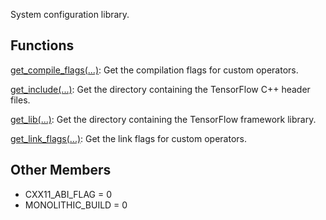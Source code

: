System configuration library.
## Functions
[get_compile_flags(...)](https://tensorflow.google.cn/api_docs/python/tf/sysconfig/get_compile_flags): Get the compilation flags for custom operators.

[get_include(...)](https://tensorflow.google.cn/api_docs/python/tf/sysconfig/get_include): Get the directory containing the TensorFlow C++ header files.

[get_lib(...)](https://tensorflow.google.cn/api_docs/python/tf/sysconfig/get_lib): Get the directory containing the TensorFlow framework library.

[get_link_flags(...)](https://tensorflow.google.cn/api_docs/python/tf/sysconfig/get_link_flags): Get the link flags for custom operators.

## Other Members
- CXX11_ABI_FLAG = 0
- MONOLITHIC_BUILD = 0
